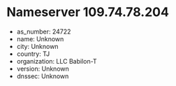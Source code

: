 # Nameserver 109.74.78.204

* as_number: 24722
* name: Unknown
* city: Unknown
* country: TJ
* organization: LLC Babilon-T
* version: Unknown
* dnssec: Unknown

